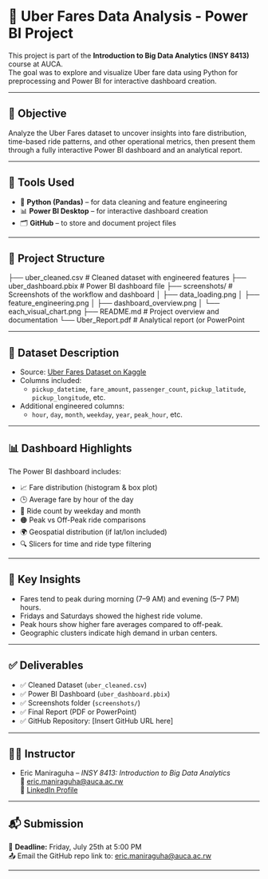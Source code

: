 # 🚕 Uber Fares Data Analysis - Power BI Project

This project is part of the **Introduction to Big Data Analytics (INSY 8413)** course at AUCA.  
The goal was to explore and visualize Uber fare data using Python for preprocessing and Power BI for interactive dashboard creation.

---

## 📌 Objective

Analyze the Uber Fares dataset to uncover insights into fare distribution, time-based ride patterns, and other operational metrics, then present them through a fully interactive Power BI dashboard and an analytical report.

---

## 🧰 Tools Used

- 🐍 **Python (Pandas)** – for data cleaning and feature engineering
- 📊 **Power BI Desktop** – for interactive dashboard creation
- 🗂 **GitHub** – to store and document project files

---

## 📁 Project Structure

├── uber_cleaned.csv # Cleaned dataset with engineered features
├── uber_dashboard.pbix # Power BI dashboard file
├── screenshots/ # Screenshots of the workflow and dashboard
│ ├── data_loading.png
│ ├── feature_engineering.png
│ ├── dashboard_overview.png
│ └── each_visual_chart.png
├── README.md # Project overview and documentation
└── Uber_Report.pdf # Analytical report (or PowerPoint


---

## 🔎 Dataset Description

- Source: [Uber Fares Dataset on Kaggle](https://www.kaggle.com/datasets/yasserh/uber-fares-dataset)
- Columns included:
  - `pickup_datetime`, `fare_amount`, `passenger_count`, `pickup_latitude`, `pickup_longitude`, etc.
- Additional engineered columns:
  - `hour`, `day`, `month`, `weekday`, `year`, `peak_hour`, etc.

---

## 📊 Dashboard Highlights

The Power BI dashboard includes:
- 📈 Fare distribution (histogram & box plot)
- 🕒 Average fare by hour of the day
- 📅 Ride count by weekday and month
- 🟠 Peak vs Off-Peak ride comparisons
- 🌍 Geospatial distribution (if lat/lon included)
- 🔍 Slicers for time and ride type filtering

---

## 🧠 Key Insights

- Fares tend to peak during morning (7–9 AM) and evening (5–7 PM) hours.
- Fridays and Saturdays showed the highest ride volume.
- Peak hours show higher fare averages compared to off-peak.
- Geographic clusters indicate high demand in urban centers.

---

## ✅ Deliverables

- ✅ Cleaned Dataset (`uber_cleaned.csv`)
- ✅ Power BI Dashboard (`uber_dashboard.pbix`)
- ✅ Screenshots folder (`screenshots/`)
- ✅ Final Report (PDF or PowerPoint)
- ✅ GitHub Repository: [Insert GitHub URL here]

---

## 👨‍🏫 Instructor

- Eric Maniraguha – *INSY 8413: Introduction to Big Data Analytics*  
📧 [eric.maniraguha@auca.ac.rw](mailto:eric.maniraguha@auca.ac.rw)  
🔗 [LinkedIn Profile](https://www.linkedin.com/in/ericmaniraguha/)

---

## 📬 Submission

📅 **Deadline:** Friday, July 25th at 5:00 PM  
📤 Email the GitHub repo link to: [eric.maniraguha@auca.ac.rw](mailto:eric.maniraguha@auca.ac.rw)

---
